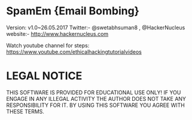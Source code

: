 # SpamEm {Email Bombing} 
Version: v1.0~26.05.2017
Twitter:- @swetabhsuman8 , @HackerNucleus
website:- http://www.hackernucleus.com

Watch youtube channel for steps: https://www.youtube.com/ethicalhackingtutorialvideos
# LEGAL NOTICE
THIS SOFTWARE IS PROVIDED FOR EDUCATIONAL USE ONLY! IF YOU ENGAGE IN ANY ILLEGAL ACTIVITY THE AUTHOR DOES NOT TAKE ANY RESPONSIBILITY FOR IT. BY USING THIS SOFTWARE YOU AGREE WITH THESE TERMS.
